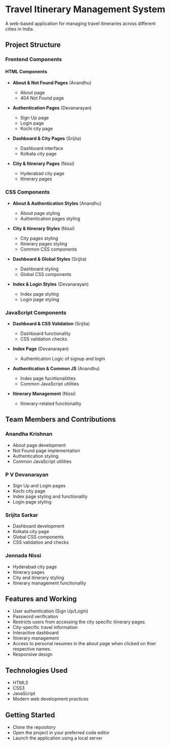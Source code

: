 # Travel Itinerary Management System
A web-based application for managing travel itineraries across different cities in India.

## Project Structure
### Frontend Components
#### HTML Components
- **About & Not Found Pages** (Anandhu)

    - About page
    - 404 Not Found page
  
- **Authentication Pages** (Devanarayan)

    - Sign Up page
    - Login page
    - Kochi city page
  
- **Dashboard & City Pages** (Srijita)

    - Dashboard interface
    - Kolkata city page
- **City & Itinerary Pages** (Nissi)

    - Hyderabad city page
    - Itinerary pages

### CSS Components
- **About & Authentication Styles** (Anandhu)

    - About page styling
    - Authentication pages styling

- **City & Itinerary Styles** (Nissi)

    - City pages styling
    - Itinerary pages styling
    - Common CSS components

- **Dashboard & Global Styles** (Srijita)

    - Dashboard styling
    - Global CSS components
  
- **Index & Login Styles** (Devanarayan)

    - Index page styling
    - Login page styling

### JavaScript Components
- **Dashboard & CSS Validation** (Srijita)

    - Dashboard functionality
    - CSS validation checks

- **Index Page** (Devanarayan)
    - Authentication Logic of signup and login

- **Authentication & Common JS** (Anandhu)

    - Index page fucntionalitites
    - Common JavaScript utilities

- **Itinerary Management** (Nissi)

    - Itinerary-related functionality
  
## Team Members and Contributions
### Anandha Krishnan
- About page development
- Not Found page implementation
- Authentication styling
- Common JavaScript utilities

### P V Devanarayan
- Sign Up and Login pages
- Kochi city page
- Index page styling and functionality
- Login page styling

### Srijita Sarkar
- Dashboard development
- Kolkata city page
- Global CSS components
- CSS validation and checks

### Jonnada Nissi
- Hyderabad city page
- Itinerary pages
- City and itinerary styling
- Itinerary management functionality

##  Features and Working 
- User authentication (Sign Up/Login)
- Password verification
- Restricts users from accessing the city specific itinerary pages.
- City-specific travel information
- Interactive dashboard
- Itinerary management
- Access to personal resumes in the about page when clicked on thier respective names.
- Responsive design

## Technologies Used
- HTML5
- CSS3
- JavaScript
- Modern web development practices

## Getting Started
- Clone the repository
- Open the project in your preferred code editor
- Launch the application using a local server


